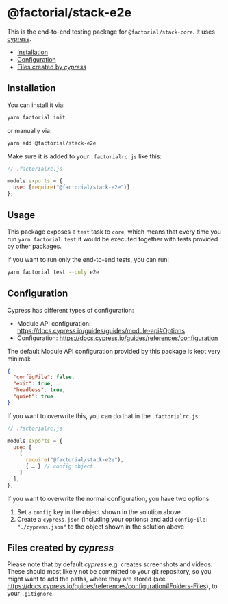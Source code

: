 # @factorial/stack-e2e

This is the end-to-end testing package for `@factorial/stack-core`. It uses [cypress](https://www.npmjs.com/package/cypress).

- [Installation](#installation)
- [Configuration](#configuration)
- [Files created by _cypress_](#files-created-by-cypress)

## Installation

You can install it via:

```bash
yarn factorial init
```

or manually via:

```bash
yarn add @factorial/stack-e2e
```

Make sure it is added to your `.factorialrc.js` like this:

```js
// .factorialrc.js

module.exports = {
  use: [require("@factorial/stack-e2e")],
};
```

## Usage

This package exposes a `test` task to `core`, which means that every time you run `yarn factorial test` it would be executed together with tests provided by other packages.

If you want to run only the end-to-end tests, you can run:

```bash
yarn factorial test --only e2e
```

## Configuration

Cypress has different types of configuration:

- Module API configuration: https://docs.cypress.io/guides/guides/module-api#Options
- Configuration: https://docs.cypress.io/guides/references/configuration

The default Module API configuration provided by this package is kept very minimal:

```json
{
  "configFile": false,
  "exit": true,
  "headless": true,
  "quiet": true
}
```

If you want to overwrite this, you can do that in the `.factorialrc.js`:

```js
// .factorialrc.js

module.exports = {
  use: [
    [
      require("@factorial/stack-e2e"),
      { … } // config object
    ]
  ],
};
```

If you want to overwrite the normal configuration, you have two options:

1. Set a `config` key in the object shown in the solution above
2. Create a `cypress.json` (including your options) and add `configFile: "./cypress.json"` to the object shown in the solution above

## Files created by _cypress_

Please note that by default _cypress_ e.g. creates screenshots and videos. These should most likely not be committed to your git repository, so you might want to add the paths, where they are stored (see https://docs.cypress.io/guides/references/configuration#Folders-Files), to your `.gitignore`.
